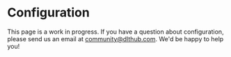 # Configuration

This page is a work in progress. If you have a question about configuration,
please send us an email at community@dlthub.com. We'd be happy to help you!